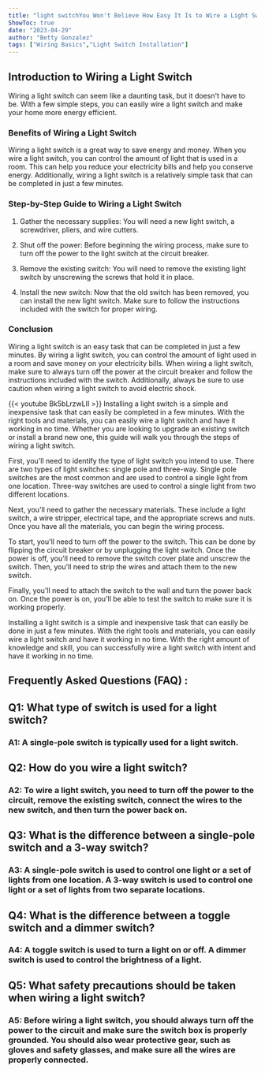 ```yaml
---
title: "light switchYou Won't Believe How Easy It Is to Wire a Light Switch - Here's How!"
ShowToc: true 
date: "2023-04-29"
author: "Betty Gonzalez" 
tags: ["Wiring Basics","Light Switch Installation"]
---
```

## Introduction to Wiring a Light Switch 

Wiring a light switch can seem like a daunting task, but it doesn't have to be. With a few simple steps, you can easily wire a light switch and make your home more energy efficient.

### Benefits of Wiring a Light Switch

Wiring a light switch is a great way to save energy and money. When you wire a light switch, you can control the amount of light that is used in a room. This can help you reduce your electricity bills and help you conserve energy. Additionally, wiring a light switch is a relatively simple task that can be completed in just a few minutes.

### Step-by-Step Guide to Wiring a Light Switch

1. Gather the necessary supplies: You will need a new light switch, a screwdriver, pliers, and wire cutters.

2. Shut off the power: Before beginning the wiring process, make sure to turn off the power to the light switch at the circuit breaker.

3. Remove the existing switch: You will need to remove the existing light switch by unscrewing the screws that hold it in place.

4. Install the new switch: Now that the old switch has been removed, you can install the new light switch. Make sure to follow the instructions included with the switch for proper wiring.

### Conclusion

Wiring a light switch is an easy task that can be completed in just a few minutes. By wiring a light switch, you can control the amount of light used in a room and save money on your electricity bills. When wiring a light switch, make sure to always turn off the power at the circuit breaker and follow the instructions included with the switch. Additionally, always be sure to use caution when wiring a light switch to avoid electric shock.

{{< youtube Bk5bLrzwLII >}} 
Installing a light switch is a simple and inexpensive task that can easily be completed in a few minutes. With the right tools and materials, you can easily wire a light switch and have it working in no time. Whether you are looking to upgrade an existing switch or install a brand new one, this guide will walk you through the steps of wiring a light switch.

First, you'll need to identify the type of light switch you intend to use. There are two types of light switches: single pole and three-way. Single pole switches are the most common and are used to control a single light from one location. Three-way switches are used to control a single light from two different locations.

Next, you'll need to gather the necessary materials. These include a light switch, a wire stripper, electrical tape, and the appropriate screws and nuts. Once you have all the materials, you can begin the wiring process.

To start, you'll need to turn off the power to the switch. This can be done by flipping the circuit breaker or by unplugging the light switch. Once the power is off, you'll need to remove the switch cover plate and unscrew the switch. Then, you'll need to strip the wires and attach them to the new switch.

Finally, you'll need to attach the switch to the wall and turn the power back on. Once the power is on, you'll be able to test the switch to make sure it is working properly.

Installing a light switch is a simple and inexpensive task that can easily be done in just a few minutes. With the right tools and materials, you can easily wire a light switch and have it working in no time. With the right amount of knowledge and skill, you can successfully wire a light switch with intent and have it working in no time.

## Frequently Asked Questions (FAQ) :
<h2>Q1: What type of switch is used for a light switch?</h2>

<h3>A1: A single-pole switch is typically used for a light switch.</h3>

<h2>Q2: How do you wire a light switch?</h2>

<h3>A2: To wire a light switch, you need to turn off the power to the circuit, remove the existing switch, connect the wires to the new switch, and then turn the power back on.</h3>

<h2>Q3: What is the difference between a single-pole switch and a 3-way switch?</h2>

<h3>A3: A single-pole switch is used to control one light or a set of lights from one location. A 3-way switch is used to control one light or a set of lights from two separate locations.</h3>

<h2>Q4: What is the difference between a toggle switch and a dimmer switch?</h2>

<h3>A4: A toggle switch is used to turn a light on or off. A dimmer switch is used to control the brightness of a light.</h3>

<h2>Q5: What safety precautions should be taken when wiring a light switch?</h2>

<h3>A5: Before wiring a light switch, you should always turn off the power to the circuit and make sure the switch box is properly grounded. You should also wear protective gear, such as gloves and safety glasses, and make sure all the wires are properly connected.</h3>





